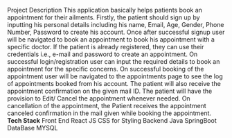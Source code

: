 Project Description
This application basically helps patients book an appointment for their ailments. Firstly, the patient should sign up by inputting his personal details including his name, Email, Age, Gender, Phone Number, Password to create his account. Once after successful signup user will be navigated to book an appointment to book his appointment with a specific doctor. 
If the patient is already registered, they can use their credentials i.e., e-mail and password to create an appointment.
On successful login/registration user can input the required details to book an appointment for the specific concerns. On successful booking of the appointment user will be navigated to the appointments page to see the log of appointments booked from his account. The patient will also receive the appointment confirmation on the given mail ID.
The patient will have the provision to Edit/ Cancel the appointment whenever needed. On cancellation of the appointment, the  Patient receives the appointment canceled confirmation in the mail given while booking the appointment. 
**Tech Stack**
Front End
React JS
CSS for Styling
Backend
Java SpringBoot
DataBase
MYSQL





